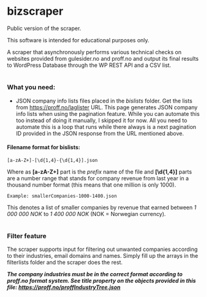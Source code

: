 # bizscraper
Public version of the scraper.

This software is intended for educational purposes only. 

A scraper that asynchronously performs various technical checks on websites provided from gulesider.no and proff.no and output its final results to WordPress Database through the WP REST API and a CSV list.
#
### What you need:
- JSON company info lists files placed in the *bislists* folder. Get the lists from https://proff.no/laglister URL. This page generates JSON company info lists when using the pagination feature. While you can automate this too instead of doing it manually, I skipped it for now. All you need to automate this is a loop that runs while there always is a next pagination ID provided in the JSON response from the URL mentioned above.


#### Filename format for bislists:
```
[a-zA-Z+]-[\d{1,4}-{\d{1,4}].json
```
Where as **[a-zA-Z+]** part is the *prefix* name of the file and **[\d{1,4}]** parts are a number range that stands for company revenue from last year in a thousand number format (this means that one million is only 1000).
```
Example: smallerCompanies-1000-1400.json
```
This denotes a list of smaller companies by revenue that earned between *1 000 000 NOK* to *1 400 000 NOK* (NOK = Norwegian currency).
#
### Filter feature
The scraper supports input for filtering out unwanted companies according to their industries, email domains and names. Simply fill up the arrays in the filterlists folder and the scraper does the rest. 

***The company industries must be in the correct format according to proff.no format system. See *title* property on the objects provided in this file: https://proff.no/proffIndustryTree.json***